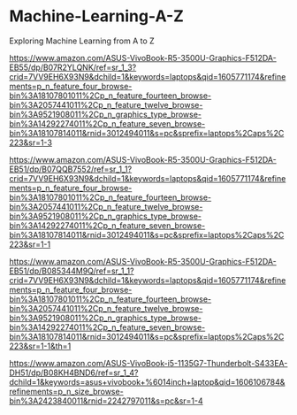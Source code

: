 # Machine-Learning-A-Z
Exploring Machine Learning from A to Z


https://www.amazon.com/ASUS-VivoBook-R5-3500U-Graphics-F512DA-EB55/dp/B07R2YLQNK/ref=sr_1_3?crid=7VV9EH6X93N9&dchild=1&keywords=laptops&qid=1605771174&refinements=p_n_feature_four_browse-bin%3A18107801011%2Cp_n_feature_fourteen_browse-bin%3A2057441011%2Cp_n_feature_twelve_browse-bin%3A9521908011%2Cp_n_graphics_type_browse-bin%3A14292274011%2Cp_n_feature_seven_browse-bin%3A18107814011&rnid=3012494011&s=pc&sprefix=laptops%2Caps%2C223&sr=1-3

https://www.amazon.com/ASUS-VivoBook-R5-3500U-Graphics-F512DA-EB51/dp/B07QQB7552/ref=sr_1_1?crid=7VV9EH6X93N9&dchild=1&keywords=laptops&qid=1605771174&refinements=p_n_feature_four_browse-bin%3A18107801011%2Cp_n_feature_fourteen_browse-bin%3A2057441011%2Cp_n_feature_twelve_browse-bin%3A9521908011%2Cp_n_graphics_type_browse-bin%3A14292274011%2Cp_n_feature_seven_browse-bin%3A18107814011&rnid=3012494011&s=pc&sprefix=laptops%2Caps%2C223&sr=1-1

https://www.amazon.com/ASUS-VivoBook-R5-3500U-Graphics-F512DA-EB51/dp/B085344M9Q/ref=sr_1_1?crid=7VV9EH6X93N9&dchild=1&keywords=laptops&qid=1605771174&refinements=p_n_feature_four_browse-bin%3A18107801011%2Cp_n_feature_fourteen_browse-bin%3A2057441011%2Cp_n_feature_twelve_browse-bin%3A9521908011%2Cp_n_graphics_type_browse-bin%3A14292274011%2Cp_n_feature_seven_browse-bin%3A18107814011&rnid=3012494011&s=pc&sprefix=laptops%2Caps%2C223&sr=1-1&th=1


https://www.amazon.com/ASUS-VivoBook-i5-1135G7-Thunderbolt-S433EA-DH51/dp/B08KH4BND6/ref=sr_1_4?dchild=1&keywords=asus+vivobook+%6014inch+laptop&qid=1606106784&refinements=p_n_size_browse-bin%3A2423840011&rnid=2242797011&s=pc&sr=1-4
